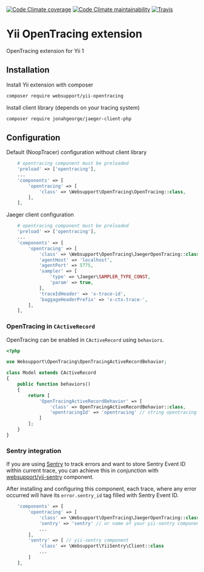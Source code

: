 [![Code Climate coverage](https://img.shields.io/codeclimate/coverage/websupport-sk/yii-opentracing.svg)](https://codeclimate.com/github/websupport-sk/yii-opentracing)
[![Code Climate maintainability](https://img.shields.io/codeclimate/maintainability/websupport-sk/yii-opentracing.svg)](https://codeclimate.com/github/websupport-sk/yii-opentracing)
[![Travis](https://img.shields.io/travis/com/websupport-sk/yii-opentracing.svg)](https://travis-ci.com/websupport-sk/yii-opentracing)

# Yii OpenTracing extension

OpenTracing extension for Yii 1

## Installation

Install Yii extension with composer

```bash
composer require websupport/yii-opentracing
```

Install client library (depends on your tracing system)

```bash
composer require jonahgeorge/jaeger-client-php
``` 

## Configuration

Default (NoopTracer) configuration without client library

```php
    # opentracing component must be preloaded
    'preload' => ['opentracing'],
    ...
    'components' => [
        'opentracing' => [
            'class' => \Websupport\OpenTracing\OpenTracing::class,
        ],
    ],
```

Jaeger client configuration

```php
    # opentracing component must be preloaded
    'preload' => ['opentracing'],
    ...
    'components' => [
        'opentracing' => [
            'class' => \Websupport\OpenTracing\JaegerOpenTracing::class,
            'agentHost' => 'localhost',
            'agentPort' => 5775,
            'sampler' => [
                'type' => \Jaeger\SAMPLER_TYPE_CONST,
                'param' => true,
            ],
            'traceIdHeader' => 'x-trace-id',
            'baggageHeaderPrefix' => 'x-ctx-trace-',
        ],
    ],
```

### OpenTracing in `CActiveRecord`
OpenTracing can be enabled in `CActiveRecord` using `behaviors`. 
```php
<?php

use Websupport\OpenTracing\OpenTracingActiveRecordBehavior;

class Model extends CActiveRecord
{
    public function behaviors()
    {
        return [
            'OpenTracingActiveRecordBehavior' => [
                'class' => OpenTracingActiveRecordBehavior::class,
                'opentracingId' => 'opentracing' // string opentracing component name
            ]
        ];
    }
}
```

### Sentry integration
If you are using [Sentry](https://sentry.io) to track errors and want to store Sentry Event ID within current trace, 
you can achieve this in conjunction with [websupport/yii-sentry](https://github.com/websupport-sk/yii-sentry) component.

After installing and configuring this component, each trace, where any error occurred will have its `error.sentry_id` tag filled with Sentry Event ID.

```php
    'components' => [
        'opentracing' => [
            'class' => \Websupport\OpenTracing\JaegerOpenTracing::class,
            'sentry' => 'sentry' // or name of your yii-sentry component
            ...
        ],
        'sentry' => [ // yii-sentry component
            'class' => \Websupport\YiiSentry\Client::class
            ...
        ]
    ],
```
